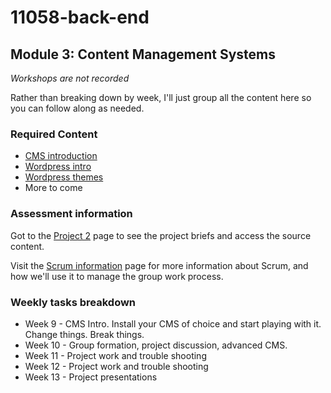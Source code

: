 # 11058-back-end
## Module 3: Content Management Systems

_Workshops are not recorded_

Rather than breaking down by week, I'll just group all the content here so you can follow along as needed. 

### Required Content
*   [CMS introduction](9.1.md)
*   [Wordpress intro](9.2.md)
*   [Wordpress themes](9.3.md)
*   More to come

### Assessment information 

Got to the [Project 2](../assessment/index.md) page to see the project briefs and access the source content. 

Visit the [Scrum information](https://uc-design.github.io/scrum/) page for more information about Scrum, and how we'll use it to manage the group work process. 


### Weekly tasks breakdown
*   Week 9 - CMS Intro. Install your CMS of choice and start playing with it. Change things. Break things. 
*   Week 10 - Group formation, project discussion, advanced CMS.
*   Week 11 - Project work and trouble shooting
*   Week 12 - Project work and trouble shooting
*   Week 13 - Project presentations


